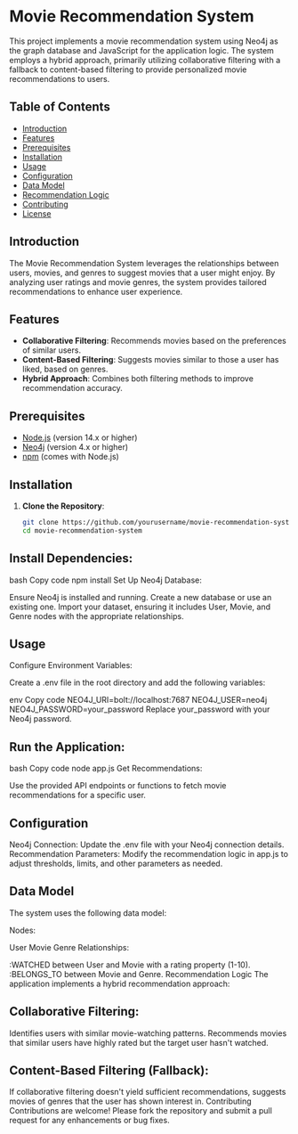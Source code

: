 # Movie Recommendation System

This project implements a movie recommendation system using Neo4j as the graph database and JavaScript for the application logic. The system employs a hybrid approach, primarily utilizing collaborative filtering with a fallback to content-based filtering to provide personalized movie recommendations to users.

## Table of Contents

- [Introduction](#introduction)
- [Features](#features)
- [Prerequisites](#prerequisites)
- [Installation](#installation)
- [Usage](#usage)
- [Configuration](#configuration)
- [Data Model](#data-model)
- [Recommendation Logic](#recommendation-logic)
- [Contributing](#contributing)
- [License](#license)

## Introduction

The Movie Recommendation System leverages the relationships between users, movies, and genres to suggest movies that a user might enjoy. By analyzing user ratings and movie genres, the system provides tailored recommendations to enhance user experience.

## Features

- **Collaborative Filtering**: Recommends movies based on the preferences of similar users.
- **Content-Based Filtering**: Suggests movies similar to those a user has liked, based on genres.
- **Hybrid Approach**: Combines both filtering methods to improve recommendation accuracy.

## Prerequisites

- [Node.js](https://nodejs.org/) (version 14.x or higher)
- [Neo4j](https://neo4j.com/) (version 4.x or higher)
- [npm](https://www.npmjs.com/) (comes with Node.js)

## Installation

1. **Clone the Repository**:

   ```bash
   git clone https://github.com/yourusername/movie-recommendation-system.git
   cd movie-recommendation-system
## Install Dependencies:

bash
Copy code
npm install
Set Up Neo4j Database:

Ensure Neo4j is installed and running.
Create a new database or use an existing one.
Import your dataset, ensuring it includes User, Movie, and Genre nodes with the appropriate relationships.
## Usage
Configure Environment Variables:

Create a .env file in the root directory and add the following variables:

env
Copy code
NEO4J_URI=bolt://localhost:7687
NEO4J_USER=neo4j
NEO4J_PASSWORD=your_password
Replace your_password with your Neo4j password.

## Run the Application:

bash
Copy code
node app.js
Get Recommendations:

Use the provided API endpoints or functions to fetch movie recommendations for a specific user.

## Configuration
Neo4j Connection: Update the .env file with your Neo4j connection details.
Recommendation Parameters: Modify the recommendation logic in app.js to adjust thresholds, limits, and other parameters as needed.
## Data Model
The system uses the following data model:

Nodes:

User
Movie
Genre
Relationships:

:WATCHED between User and Movie with a rating property (1-10).
:BELONGS_TO between Movie and Genre.
Recommendation Logic
The application implements a hybrid recommendation approach:

## Collaborative Filtering:

Identifies users with similar movie-watching patterns.
Recommends movies that similar users have highly rated but the target user hasn't watched.
## Content-Based Filtering (Fallback):

If collaborative filtering doesn't yield sufficient recommendations, suggests movies of genres that the user has shown interest in.
Contributing
Contributions are welcome! Please fork the repository and submit a pull request for any enhancements or bug fixes.
